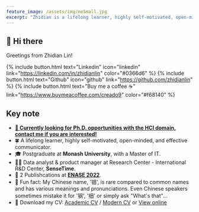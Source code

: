 ```yaml
---
feature_image: /assets/img/meSmall.jpg
excerpt: "Zhidian is a lifelong learner, highly self-motivated, open-minded, and effective communicator. With a passion for research and notable academic achievements, she would be a valuable addition to your team."
---
```


## 👋 Hi there
Greetings from Zhidian Lin!

{% include button.html text="Linkedin" icon="linkedin" link="https://linkedin.com/in/zhidianlin" color="#0366d6" %} {% include button.html text="Github" icon="github" link="https://github.com/zhidianlin"  %} {% include button.html text="Buy me a coffee ☕️" link="https://www.buymeacoffee.com/creado9" color="#f68140" %} 


## Key note

- [**🚨 Currently looking for Ph.D. opportunities with the HCI domain, contact me if you are interested!**](https://linkedin.com/in/zhidianlin)
- 🍀 A lifelong learner, highly self-motivated, open-minded, and effective communicator.
- 🎓 Postgraduate at **Monash University**, with a Master of IT.
- 👩‍💻 Data analyst & product manager at Research Center - International R&D Center, **SenseTime**.
- 📝 2 Publishcations at **[ENASE 2022](https://www.insticc.org/node/TechnicalProgram/enase/2022/personDetails/c7e1ad12-ab70-4059-8b7b-a77e3ffdbf07)**.
- 🤣 Fun fact: My Chinese name, '钿', is rare compared to common names and has various meanings and pronunciations. Even Chinese speakers sometimes mistake it for '钢', '细' or simply ask "What's that"...
- 📩 Download my CV: [Academic CV](https://drive.google.com/uc?export=download&id=18thI7C8UuOdkWGB12mmN-rmOD98zdu0a) / [Modern CV](https://drive.google.com/uc?export=download&id=12OFgfnYlHiPQ5EheQElPUEOO34sPfFcp) or [View online](https://online.fliphtml5.com/fuibe/tzbp/#p=1) 
